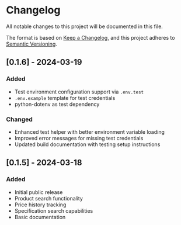 # Changelog

All notable changes to this project will be documented in this file.

The format is based on [Keep a Changelog](https://keepachangelog.com/en/1.1.0/),
and this project adheres to [Semantic Versioning](https://semver.org/spec/v2.0.0.html).

## [0.1.6] - 2024-03-19

### Added
- Test environment configuration support via `.env.test`
- `.env.example` template for test credentials
- python-dotenv as test dependency

### Changed
- Enhanced test helper with better environment variable loading
- Improved error messages for missing test credentials
- Updated build documentation with testing setup instructions

## [0.1.5] - 2024-03-18

### Added
- Initial public release
- Product search functionality
- Price history tracking
- Specification search capabilities
- Basic documentation 